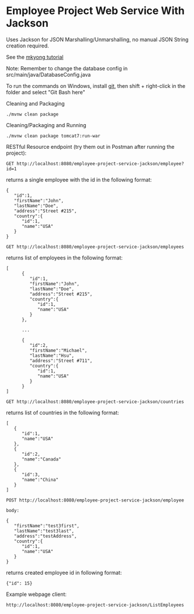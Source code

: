 # Employee Project Web Service With Jackson

Uses Jackson for JSON Marshalling/Unmarshalling, no manual JSON String creation required.

See the [mkyong tutorial](https://www.mkyong.com/java/jackson-2-convert-java-object-to-from-json/)

Note: Remember to change the database config in src/main/java/DatabaseConfig.java

To run the commands on Windows, install [git](https://git-scm.com/downloads), then shift + right-click in the folder and select "Git Bash here"

Cleaning and Packaging

```
./mvnw clean package
```

Cleaning/Packaging and Running

```
./mvnw clean package tomcat7:run-war

```

RESTful Resource endpoint (try them out in Postman after running the project):

```
GET http://localhost:8080/employee-project-service-jackson/employee?id=1
```

returns a single employee with the id in the following format:

```
{
   "id":1,
   "firstName":"John",
   "lastName":"Doe",
   "address":"Street #215",
   "country":{
      "id":1,
      "name":"USA"
   }
}
```

```
GET http://localhost:8080/employee-project-service-jackson/employees
```
returns list of employees in the following format:

```
[
      {
         "id":1,
         "firstName":"John",
         "lastName":"Doe",
         "address":"Street #215",
         "country":{
            "id":1,
            "name":"USA"
         }
      },
    
      ...
    
      {
         "id":2,
         "firstName":"Michael",
         "lastName":"Hsu",
         "address":"Street #711",
         "country":{
            "id":1,
            "name":"USA"
         }
      }
]

```

```
GET http://localhost:8080/employee-project-service-jackson/countries
```

returns list of countries in the following format:

```
[
   {
      "id":1,
      "name":"USA"
   },
   {
      "id":2,
      "name":"Canada"
   },
   {
      "id":3,
      "name":"China"
   }
]
```



```
POST http://localhost:8080/employee-project-service-jackson/employee

body:

{
   "firstName":"test3first",
   "lastName":"test3last",
   "address":"testAddress",
   "country":{
      "id":1,
      "name":"USA"
   }
}

```

returns created employee id in following format:
```
{"id": 15}
```

Example webpage client:
```
http://localhost:8080/employee-project-service-jackson/ListEmployees
```
